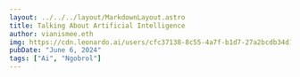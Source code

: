```yaml
---
layout: ../../../layout/MarkdownLayout.astro
title: Talking About Artificial Intelligence
author: vianismee.eth
img: https://cdn.leonardo.ai/users/cfc37138-8c55-4a7f-b1d7-27a2bcdb34d1/generations/0f984308-c3d2-4fb9-98c6-7e7d2a123365/variations/Default_a_meteorite_is_floating_in_the_sky_Night_sky_very_real_2_0f984308-c3d2-4fb9-98c6-7e7d2a123365_0.jpg
pubDate: "June 6, 2024"
tags: ["Ai", "Ngobrol"]
---
```

